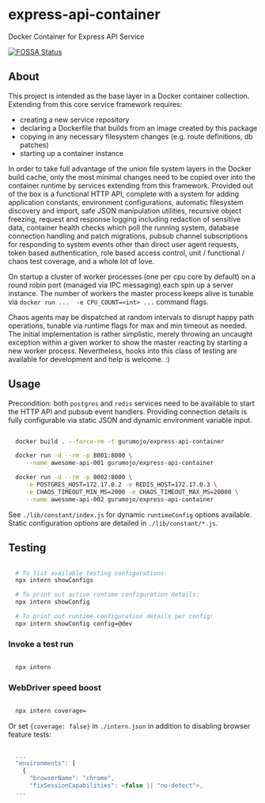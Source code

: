 # express-api-container

Docker Container for Express API Service

[![FOSSA Status](https://app.fossa.io/api/projects/git%2Bgithub.com%2Fgurumojo%2Fexpress-api-container.svg?type=small)](https://app.fossa.io/projects/git%2Bgithub.com%2Fgurumojo%2Fexpress-api-container?ref=badge_small)


## About

This project is intended as the base layer in a Docker container collection.
Extending from this core service framework requires:

* creating a new service repository
* declaring a Dockerfile that builds from an image created by this package
* copying in any necessary filesystem changes (e.g. route definitions, db patches)
* starting up a container instance

In order to take full advantage of the union file system layers in the Docker
build cache, only the most minimal changes need to be copied over into the
container runtime by services extending from this framework. Provided out of
the box is a functional HTTP API, complete with a system for adding application
constants, environment configurations, automatic filesystem discovery and
import, safe JSON manipulation utilities, recursive object freezing, request
and response logging including redaction of sensitive data, container health
checks which poll the running system, database connection handling and patch
migrations, pubsub channel subscriptions for responding to system events other
than direct user agent requests, token based authentication, role based access
control, unit / functional / chaos test coverage, and a whole lot of love.

On startup a cluster of worker processes (one per cpu core by default) on a
round robin port (managed via IPC messaging) each spin up a server instance.
The number of workers the master process keeps alive is tunable via
`docker run ...  -e CPU_COUNT=<int> ...` command flags.

Chaos agents may be dispatched at random intervals to disrupt happy path
operations, tunable via runtime flags for max and min timeout as needed.
The initial implementation is rather simplistic, merely throwing an uncaught
exception within a given worker to show the master reacting by starting a new
worker process. Nevertheless, hooks into this class of testing are available
for development and help is welcome.  :)


## Usage

Precondition: both `postgres` and `redis` services need to be available to start
the HTTP API and pubsub event handlers. Providing connection details is fully
configurable via static JSON and dynamic environment variable input.

```bash

  docker build . --force-rm -t gurumojo/express-api-container

  docker run -d --rm -p 8001:8000 \
     --name awesome-api-001 gurumojo/express-api-container

  docker run -d --rm -p 8002:8000 \
     -e POSTGRES_HOST=172.17.0.2 -e REDIS_HOST=172.17.0.3 \
     -e CHAOS_TIMEOUT_MIN_MS=2000 -e CHAOS_TIMEOUT_MAX_MS=20000 \
     --name awesome-api-002 gurumojo/express-api-container

```

See `./lib/constant/index.js` for dynamic `runtimeConfig` options available.
Static configuration options are detailed in `./lib/constant/*.js`.
 


## Testing

```bash

  # To list available testing configurations:
  npx intern showConfigs

  # To print out active runtime configuration details:
  npx intern showConfig

  # To print out runtime configuration details per config:
  npx intern showConfig config=@dev

```


### Invoke a test run

```bash

  npx intern

```


### WebDriver speed boost

```bash

  npx intern coverage=

```

Or set `{coverage: false}` in `./intern.json` in addition to disabling browser
feature tests:

```javascript

  ...
  "environments": [
    {
      "browserName": "chrome",
      "fixSessionCapabilities": <false || "no-detect">,
  ...

```

